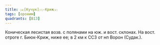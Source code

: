 ```yaml
---
title: ⒜[Кучук]⒯-Криж⒵
tags: [ороним]
quadrants: [В13]
---
```


Коническая лесистая возв. с полянами на юж. и вост. склонах. На вост. отроге г.
Биюк-Криж, ниже ее; в 2 км к ССЗ от нп Ворон (Судак.).
